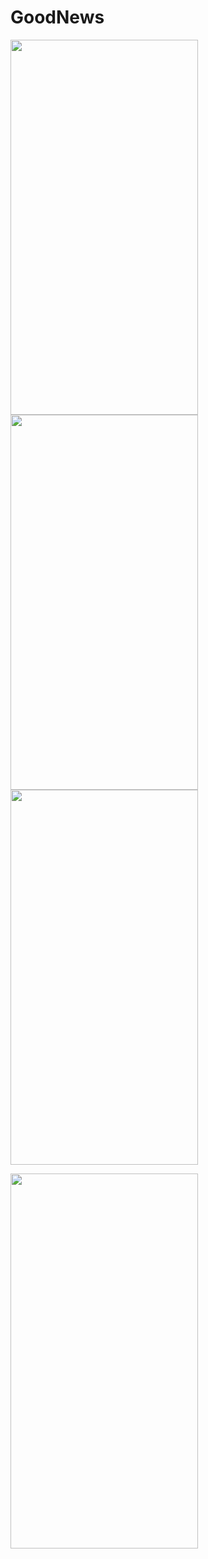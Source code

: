# GoodNews

 <img src="https://user-images.githubusercontent.com/108834218/218786983-0951246f-f3fd-4034-b1a3-f1f983ab0b19.png" width="300" height="600">   <img src="https://user-images.githubusercontent.com/108834218/218785141-4cf75505-b068-4f3e-b431-aba07c0cc7de.png" width="300" height="600">  <img src="https://user-images.githubusercontent.com/108834218/218787492-93c32400-658f-4107-af9a-d27690f45582.png" width="300" height="600">


<img src="https://user-images.githubusercontent.com/108834218/218790527-64bdaa53-d34a-45ed-8201-a6cf8b3bccb2.gif" width="300" height="600">
